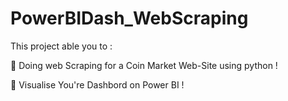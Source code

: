 # PowerBIDash_WebScraping

This project able you to  : 

🧠 Doing web Scraping for a Coin Market Web-Site using python ! 

🚀 Visualise  You're Dashbord on Power BI ! 
